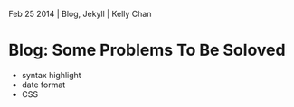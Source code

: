 Feb 25 2014 | Blog, Jekyll | Kelly Chan
# Blog: Some Problems To Be Soloved

- syntax highlight
- date format
- CSS
